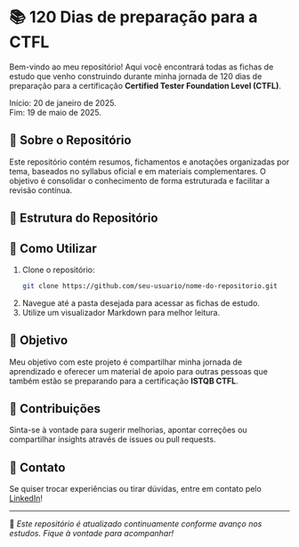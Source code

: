 # 📚 120 Dias de preparação para a CTFL

Bem-vindo ao meu repositório! Aqui você encontrará todas as fichas de estudo que venho construindo durante minha jornada de 120 dias de preparação para a certificação **Certified Tester Foundation Level (CTFL)**.

Início: 20 de janeiro de 2025.<br>
Fim: 19 de maio de 2025.


## 📌 Sobre o Repositório

Este repositório contém resumos, fichamentos e anotações organizadas por tema, baseados no syllabus oficial e em materiais complementares. O objetivo é consolidar o conhecimento de forma estruturada e facilitar a revisão contínua.

## 📁 Estrutura do Repositório



## 📖 Como Utilizar

1. Clone o repositório:
   ```bash
   git clone https://github.com/seu-usuario/nome-do-repositorio.git
   ```
2. Navegue até a pasta desejada para acessar as fichas de estudo.
3. Utilize um visualizador Markdown para melhor leitura.

## 🎯 Objetivo

Meu objetivo com este projeto é compartilhar minha jornada de aprendizado e oferecer um material de apoio para outras pessoas que também estão se preparando para a certificação **ISTQB CTFL**.

## 🤝 Contribuições

Sinta-se à vontade para sugerir melhorias, apontar correções ou compartilhar insights através de issues ou pull requests.

## 🚀 Contato

Se quiser trocar experiências ou tirar dúvidas, entre em contato pelo [LinkedIn](https://www.linkedin.com/in/fabiolagrocha)!

---

📌 *Este repositório é atualizado continuamente conforme avanço nos estudos. Fique à vontade para acompanhar!*
